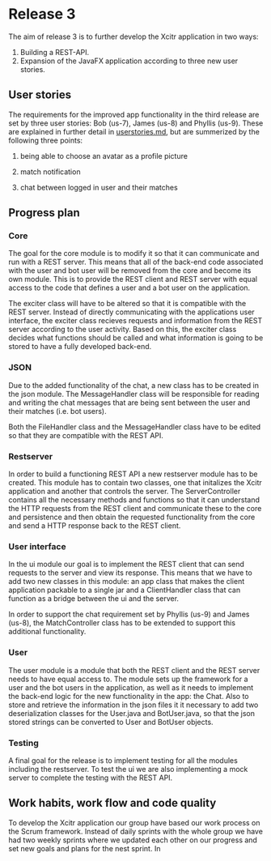 # Release 3

The aim of release 3 is to further develop the Xcitr application in two ways:

1. Building a REST-API.
2. Expansion of the JavaFX application according to three new user stories.

## User stories

The requirements for the improved app functionality in the third release are set by three user stories: Bob (us-7), James (us-8) and Phyllis (us-9). These are explained in further detail in [userstories.md](https://gitlab.stud.idi.ntnu.no/it1901/groups-2021/gr2117/gr2117/-/tree/master/userstories.md), but are summerized by the following three points:

1. being able to choose an avatar as a profile picture

2. match notification

3. chat between logged in user and their matches

## Progress plan

### Core

The goal for the core module is to modify it so that it can communicate and run with a REST server. This means that all of the back-end code associated with the user and bot user will be removed from the core and become its own module. This is to provide the REST client and REST server with equal access to the code that defines a user and a bot user on the application.

The exciter class will have to be altered so that it is compatible with the REST server. Instead of directly communicating with the applications user interface, the exciter class recieves requests and information from the REST server according to the user activity. Based on this, the exciter class decides what functions should be called and what information is going to be stored to have a fully developed back-end.

### JSON

Due to the added functionality of the chat, a new class has to be created in the json module. The MessageHandler class will be responsible for reading and writing the chat messages that are being sent between the user and their matches (i.e. bot users).

Both the FileHandler class and the MessageHandler class have to be edited so that they are compatible with the REST API.

### Restserver

In order to build a functioning REST API a new restserver module has to be created. This module has to contain two classes, one that initalizes the Xcitr application and another that controls the server. The ServerController contains all the necessary methods and functions so that it can understand the HTTP requests from the REST client and communicate these to the core and persistence and then obtain the requested functionality from the core and send a HTTP response back to the REST client.

### User interface

In the ui module our goal is to implement the REST client that can send requests to the server and view its response. This means that we have to add two new classes in this module: an app class that makes the client application packable to a single jar and a ClientHandler class that can function as a bridge between the ui and the server.

In order to support the chat requirement set by Phyllis (us-9) and James (us-8), the MatchController class has to be extended to support this additional functionality.

### User

The user module is a module that both the REST client and the REST server needs to have equal access to. The module sets up the framework for a user and the bot users in the application, as well as it needs to implement the back-end logic for the new functionality in the app: the Chat. Also to store and retrieve the information in the json files it it necessary to add two deserialization classes for the User.java and BotUser.java, so that the json stored strings can be converted to User and BotUser objects.

### Testing

A final goal for the release is to implement testing for all the modules including the restserver. To test the ui we are also implementing a mock server to complete the testing with the REST API.

## Work habits, work flow and code quality

To develop the Xcitr application our group have based our work process on the Scrum framework. Instead of daily sprints with the whole group we have had two weekly sprints where we updated each other on our progress and set new goals and plans for the nest sprint. In
